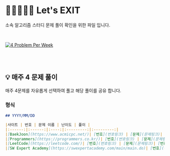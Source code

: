# 🏃🏼‍♀️🏃🏼 Let's EXIT

소속 알고리즘 스터디 문제 풀이 확인을 위한 파일 입니다.

</br>

[![4 Problem Per Week](https://img.shields.io/badge/4Problems/Week-바로가기-0b274a?style=for-the-badge)](./4prob_per_week.md)

</br></br>

## 💡 매주 4 문제 풀이

매주 4문제를 자유롭게 선택하여 풀고 해당 풀이를 공유 합니다.

### 형식

```md
## YYYY/MM/DD

|사이트 | 번호 | 문제 이름 | 난이도 | 풀이 |
|:------:|:------:|:----:|:---------:|:---------:|
|[BaekJoon](https://www.acmicpc.net/)| [번호](번호링크) | [문제](문제링크)| [번호](링크)| [문제이름](문제링크) |  난이도 | [풀이](풀이링크) |
|[Programmers](https://programmers.co.kr/)| [번호](번호링크) | [문제](문제링크)| [번호](링크)| [문제이름](문제링크) |  난이도 | [풀이](풀이링크) |
|[LeetCode](https://leetcode.com/)| [번호](번호링크) | [문제](문제링크)| [번호](링크)| [문제이름](문제링크) |  난이도 | [풀이](풀이링크) |
|[SW Expert Academy](https://swexpertacademy.com/main/main.do)| [번호](번호링크) | [문제](문제링크)| [번호](링크)| [문제이름](문제링크) |  난이도 | [풀이](풀이링크) |
```

